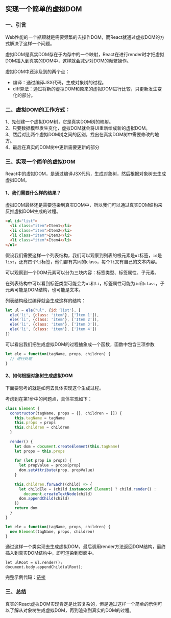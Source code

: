 ## 实现一个简单的虚拟DOM  

### 一、引言
Web性能的一个瓶颈就是需要频繁的去操作DOM，而React就通过虚拟DOM的方式解决了这样一个问题。  

虚拟DOM是真实DOM存在于内存中的一个映射，React在进行render时才把虚拟DOM插入到真实的DOM中，这样就会减少对DOM的频繁操作。  

虚拟DOM中还涉及到的两个点：   

* 编译：通过编译JSX代码，生成对象树的过程。  
* diff算法：通过将新的虚拟DOM和原来的虚拟DOM进行比较，只更新发生变化的部分。

### 二、虚拟DOM的工作方式：  
1、先创建一个虚拟DOM树，它是真实DOM树的映射。  
2、只要数据模型发生变化，虚拟DOM就会将UI重新绘成新的虚拟DOM。  
3、然后对比两个虚拟DOM树之间的区别，找出在真实DOM树中需要修改的地方。  
4、最后在真实的DOM树中更新需要更新的部分

### 三、实现一个简单的虚拟DOM 
React中的虚拟DOM，是通过编译JSX代码，生成对象树，然后根据对象树去生成虚拟DOM。

#### 1、我们需要什么样的结果？

虚拟DOM最终还是需要渲染到真实DOM中，所以我们可以通过真实DOM结构来反推虚拟DOM生成的过程。

``` html 
<ul id="list">
  <li class="item">Item1</li>
  <li class="item">Item2</li>
  <li class="item">Item3</li>
  <li class="item">Item4</li>
</ul>
```

假设我们需要这样一个列表结构，我们可以观察到列表的根元素是`ul`标签，`id`是`list`，还有四个`li`标签，他们都有共同的class，每个`li`又有自己的文本内容。

可以观察到一个DOM元素可以分为三块内容：标签类型、标签属性、子元素。

在列表结构中可以看到标签类型可能会为`ul`和`li`，标签属性可能为`id`和`class`，子元素可能是DOM结构，也可能是文本。

列表结构经过编译就会生成这样的结构：

``` js
let ul = ele("ul", {id:'list'}, [
  ele('li', {class: 'item'}, ['Item 1']),
  ele('li', {class: 'item'}, ['Item 2']),
  ele('li', {class: 'item'}, ['Item 3']),
  ele('li', {class: 'item'}, ['Item 4'])
])
```

可以看出我们把生成虚拟DOM的过程抽象成一个函数，函数中包含三项参数
``` js
let ele = function(tagName, props, children) {
  // 进行处理
}
```

#### 2、如何根据对象树生成虚拟DOM

下面要思考的就是如何去具体实现这个生成过程。

考虑到在第1步中的问题点，具体实现如下：

``` js
class Element {
  constructor(tagName, props = {}, children = []) {
    this.tagName = tagName
    this.props = props
    this.children = children
  }
  
  render() {
    let dom = document.createElement(this.tagName)
    let props = this.props
    
    for (let prop in props) {
      let propValue = props[prop]
      dom.setAttribute(prop, propValue)
    }
    
    this.children.forEach((child) => {
      let childEle = (child instanceof Element) ? child.render() :
        document.createTextNode(child)
      dom.appendChild(child)
    })
    return dom
  }
}

let ele = function(tagName, props, children) {
  new Element(tagName, props, children)
}

```

通过这样一个类实现去生成虚拟DOM，最后调用render方法返回DOM结构，最终插入到真实DOM结构中，即可渲染到页面中。

```
let ulRoot = ul.render();
document.body.appendChild(ulRoot);
```

完整示例代码：[链接](./example1/index.html)

### 三、总结

真实的React虚拟DOM实现肯定是比较复杂的，但是通过这样一个简单的示例可以了解从对象树生成虚拟DOM，再到渲染到真实的DOM的过程。